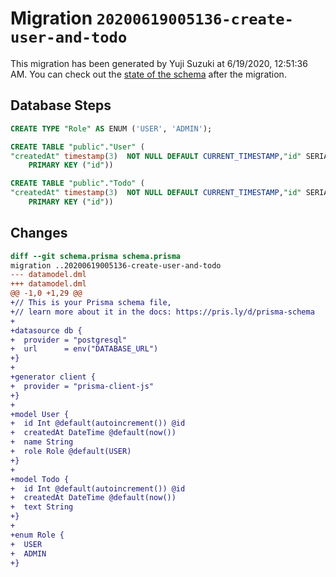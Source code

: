 # Migration `20200619005136-create-user-and-todo`

This migration has been generated by Yuji Suzuki at 6/19/2020, 12:51:36 AM.
You can check out the [state of the schema](./schema.prisma) after the migration.

## Database Steps

```sql
CREATE TYPE "Role" AS ENUM ('USER', 'ADMIN');

CREATE TABLE "public"."User" (
"createdAt" timestamp(3)  NOT NULL DEFAULT CURRENT_TIMESTAMP,"id" SERIAL,"name" text  NOT NULL ,"role" "Role" NOT NULL DEFAULT E'USER',
    PRIMARY KEY ("id"))

CREATE TABLE "public"."Todo" (
"createdAt" timestamp(3)  NOT NULL DEFAULT CURRENT_TIMESTAMP,"id" SERIAL,"text" text  NOT NULL ,
    PRIMARY KEY ("id"))
```

## Changes

```diff
diff --git schema.prisma schema.prisma
migration ..20200619005136-create-user-and-todo
--- datamodel.dml
+++ datamodel.dml
@@ -1,0 +1,29 @@
+// This is your Prisma schema file,
+// learn more about it in the docs: https://pris.ly/d/prisma-schema
+
+datasource db {
+  provider = "postgresql"
+  url      = env("DATABASE_URL")
+}
+
+generator client {
+  provider = "prisma-client-js"
+}
+
+model User {
+  id Int @default(autoincrement()) @id
+  createdAt DateTime @default(now())
+  name String
+  role Role @default(USER)
+}
+
+model Todo {
+  id Int @default(autoincrement()) @id
+  createdAt DateTime @default(now())
+  text String
+}
+
+enum Role {
+  USER
+  ADMIN
+}
```


